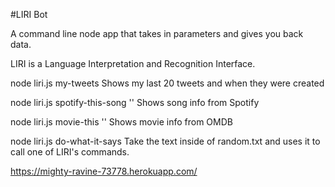 #LIRI Bot

A command line node app that takes in parameters and gives you back data.

LIRI is a Language Interpretation and Recognition Interface.

node liri.js my-tweets
Shows my last 20 tweets and when they were created

node liri.js spotify-this-song '<song name here>'
Shows song info from Spotify

node liri.js movie-this '<movie name here>'
Shows movie info from OMDB

node liri.js do-what-it-says
Take the text inside of random.txt and uses it to call one of LIRI's commands.

https://mighty-ravine-73778.herokuapp.com/